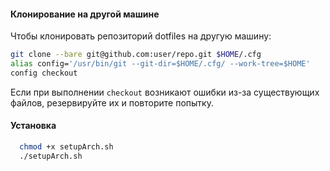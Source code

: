  #### **Клонирование на другой машине**

  Чтобы клонировать репозиторий dotfiles на другую машину:

  ```bash
  git clone --bare git@github.com:user/repo.git $HOME/.cfg
  alias config='/usr/bin/git --git-dir=$HOME/.cfg/ --work-tree=$HOME'
  config checkout
  ```

  Если при выполнении `checkout` возникают ошибки из-за существующих файлов, резервируйте их и повторите попытку.

#### **Установка**
```bash
  chmod +x setupArch.sh
  ./setupArch.sh
  ```
